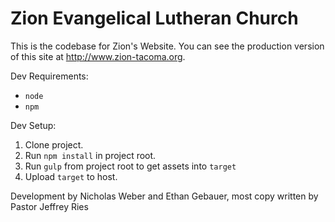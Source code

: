 # Zion Evangelical Lutheran Church

This is the codebase for Zion's Website. You can see the production version of this site at http://www.zion-tacoma.org.

Dev Requirements:
- `node`
- `npm`

Dev Setup:
 1. Clone project. 
 2. Run `npm install` in project root. 
 3. Run `gulp` from project root to get assets into  `target`
 4. Upload `target` to host.

Development by Nicholas Weber and Ethan Gebauer, most copy written by Pastor Jeffrey Ries 
